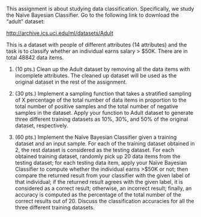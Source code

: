 This assignment is about studying data classification. Specifically, we study the Naïve Bayesian Classifier. Go to the following link to download the “adult” dataset:

http://archive.ics.uci.edu/ml/datasets/Adult

This is a dataset with people of different attributes (14 attributes) and the task is to classify whether an individual earns salary > $50K. There are in total 48842 data items.
1.	(10 pts.) Clean up the Adult dataset by removing all the data items with incomplete attributes. The cleaned up dataset will be used as the original dataset in the rest of the assignment.

2.	(30 pts.) Implement a sampling function that takes a stratified sampling of X percentage of the total number of data items in proportion to the total number of positive samples and the total number of negative samples in the dataset. Apply your function to Adult dataset to generate three different training datasets as 10%, 30%, and 50% of the original dataset, respectively.

3.	(60 pts.) Implement the Naïve Bayesian Classifier given a training dataset and an input sample. For each of the training dataset obtained in 2, the rest dataset is considered as the testing dataset. For each obtained training dataset, randomly pick up 20 data items from the testing dataset; for each testing data item, apply your Naïve Bayesian Classifier to compute whether the individual earns >$50K or not; then compare the returned result from your classifier with the given label of that individual; if the returned result agrees with the given label, it is considered as a correct result; otherwise, an incorrect result; finally, an accuracy is computed as the percentage of the total number of the correct results out of 20. Discuss the classification accuracies for all the three different training datasets.

